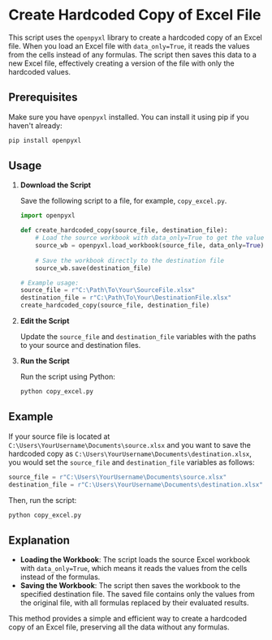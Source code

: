 
# Create Hardcoded Copy of Excel File

This script uses the `openpyxl` library to create a hardcoded copy of an Excel file. When you load an Excel file with `data_only=True`, it reads the values from the cells instead of any formulas. The script then saves this data to a new Excel file, effectively creating a version of the file with only the hardcoded values.

## Prerequisites

Make sure you have `openpyxl` installed. You can install it using pip if you haven't already:

```bash
pip install openpyxl
```

## Usage

1. **Download the Script**

   Save the following script to a file, for example, `copy_excel.py`.

   ```python
   import openpyxl

   def create_hardcoded_copy(source_file, destination_file):
       # Load the source workbook with data_only=True to get the values
       source_wb = openpyxl.load_workbook(source_file, data_only=True)
       
       # Save the workbook directly to the destination file
       source_wb.save(destination_file)

   # Example usage:
   source_file = r"C:\Path\To\Your\SourceFile.xlsx"
   destination_file = r"C:\Path\To\Your\DestinationFile.xlsx"
   create_hardcoded_copy(source_file, destination_file)
   ```

2. **Edit the Script**

   Update the `source_file` and `destination_file` variables with the paths to your source and destination files.

3. **Run the Script**

   Run the script using Python:

   ```bash
   python copy_excel.py
   ```

## Example

If your source file is located at `C:\Users\YourUsername\Documents\source.xlsx` and you want to save the hardcoded copy as `C:\Users\YourUsername\Documents\destination.xlsx`, you would set the `source_file` and `destination_file` variables as follows:

```python
source_file = r"C:\Users\YourUsername\Documents\source.xlsx"
destination_file = r"C:\Users\YourUsername\Documents\destination.xlsx"
```

Then, run the script:

```bash
python copy_excel.py
```

## Explanation

- **Loading the Workbook**: The script loads the source Excel workbook with `data_only=True`, which means it reads the values from the cells instead of the formulas.
- **Saving the Workbook**: The script then saves the workbook to the specified destination file. The saved file contains only the values from the original file, with all formulas replaced by their evaluated results.

This method provides a simple and efficient way to create a hardcoded copy of an Excel file, preserving all the data without any formulas.
